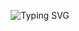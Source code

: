 <p align="center">
  <img src="https://readme-typing-svg.demolab.com?font=Fira+Code&size=30&duration=2000&pause=500&color=00A6FF&center=true&vCenter=true&width=600&lines=IM+PROPGSP;HardCore+Programmer;I+Hack+The+Future;Commit+The+Present;Delete+The+Past" alt="Typing SVG">
</p>
